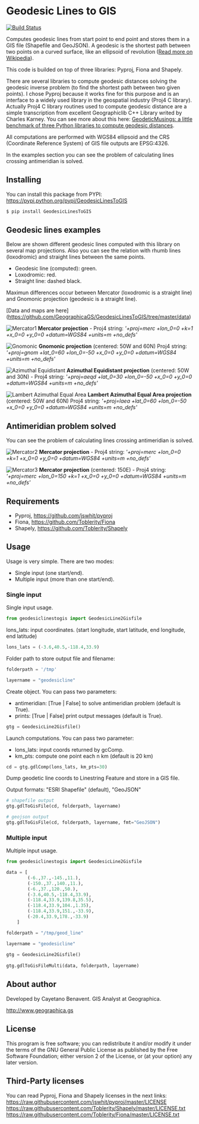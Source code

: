 # Geodesic Lines to GIS

[![Build Status](https://travis-ci.org/GeographicaGS/GeodesicLinesToGIS.svg?branch=master)](https://travis-ci.org/GeographicaGS/GeodesicLinesToGIS)

Computes geodesic lines from start point to end point and stores them in a GIS 
file (Shapefile and GeoJSON). A geodesic is the shortest path between two 
points on a curved surface, like an ellipsoid of revolution ([Read more on Wikipedia](http://en.wikipedia.org/wiki/Geodesics_on_an_ellipsoid)).

This code is builded on top of three libraries: Pyproj, Fiona and Shapely.

There are several libraries to compute geodesic distances solving the geodesic 
inverse problem (to find the shortest path between two given points). 
I chose Pyproj because it works fine for this purpose and is an interface to a 
widely used library in the geospatial industry (Proj4 C library). Actually Proj4 C 
library routines used to compute geodesic distance are a simple transcription 
from excellent Geographiclib C++ Library writed by Charles Karney. 
You can see more about this here: 
[GeodeticMusings: a little benchmark of three Python libraries to compute geodesic distances](https://github.com/cayetanobv/GeodeticMusings).

All computations are performed with WGS84 ellipsoid and the CRS (Coordinate 
Reference System) of GIS file outputs are EPSG:4326.

In the examples section you can see the problem of calculating lines crossing 
antimeridian is solved.

## Installing
You can install this package from PYPI:
https://pypi.python.org/pypi/GeodesicLinesToGIS

```bash
$ pip install GeodesicLinesToGIS
```

## Geodesic lines examples
Below are shown different geodesic lines computed with this library on several 
map projections. Also you can see the relation with rhumb lines (loxodromic) 
and straight lines between the same points.

- Geodesic line (computed): green.
- Loxodromic: red.
- Straight line: dashed black.

Maximun differences occur between Mercator (loxodromic is a straight line) 
and Gnomonic projection (geodesic is a straight line).

[Data and maps are here] (https://github.com/GeographicaGS/GeodesicLinesToGIS/tree/master/data)
 
![Mercator1](https://github.com/GeographicaGS/GeodesicLinesToGIS/blob/master/data/img/KLAX_LEMD_merc.png)
__Mercator projection__ - Proj4 string:
_'+proj=merc +lon_0=0 +k=1 +x_0=0 +y_0=0 +datum=WGS84 +units=m +no_defs'_



![Gnomonic](https://github.com/GeographicaGS/GeodesicLinesToGIS/blob/master/data/img/KLAX_LEMD_gnom.png)
__Gnomonic projection__ (centered: 50W and 60N)
Proj4 string:
_'+proj=gnom +lat_0=60 +lon_0=-50 +x_0=0 +y_0=0 +datum=WGS84 +units=m +no_defs'_



![Azimuthal Equidistant](https://github.com/GeographicaGS/GeodesicLinesToGIS/blob/master/data/img/KLAX_LEMD_azim.png)
__Azimuthal Equidistant projection__ (centered: 50W and 30N) - Proj4 string:
_'+proj=aeqd +lat_0=30 +lon_0=-50 +x_0=0 +y_0=0 +datum=WGS84 +units=m +no_defs'_



![Lambert Azimuthal Equal Area](https://github.com/GeographicaGS/GeodesicLinesToGIS/blob/master/data/img/KLAX_LEMD_laea.png)
__Lambert Azimuthal Equal Area projection__ (centered: 50W and 60N)
Proj4 string:
_'+proj=laea +lat_0=60 +lon_0=-50 +x_0=0 +y_0=0 +datum=WGS84 +units=m +no_defs'_



## Antimeridian problem solved
You can see the problem of calculating lines crossing antimeridian is solved.

![Mercator2](https://github.com/GeographicaGS/GeodesicLinesToGIS/blob/master/data/img/Antimeridian.png)
__Mercator projection__ - Proj4 string:
_'+proj=merc +lon_0=0 +k=1 +x_0=0 +y_0=0 +datum=WGS84 +units=m +no_defs'_



![Mercator3](https://github.com/GeographicaGS/GeodesicLinesToGIS/blob/master/data/img/Antimeridian_2.png)
__Mercator projection__ (centered: 150E) - Proj4 string:
_'+proj=merc +lon_0=150 +k=1 +x_0=0 +y_0=0 +datum=WGS84 +units=m +no_defs'_



## Requirements
- Pyproj, https://github.com/jswhit/pyproj
- Fiona, https://github.com/Toblerity/Fiona
- Shapely, https://github.com/Toblerity/Shapely

## Usage
Usage is very simple. There are two modes:
- Single input (one start/end).
- Multiple input (more than one start/end).

### Single input
Single input usage.
```python
from geodesiclinestogis import GeodesicLine2Gisfile
```
lons_lats: input coordinates.
(start longitude, start latitude, end longitude, end latitude) 
```python
lons_lats = (-3.6,40.5,-118.4,33.9)
```

Folder path to store output file and filename:
```python
folderpath = '/tmp'

layername = "geodesicline"
```

Create object. You can pass two parameters:
- antimeridian: [True | False] to solve antimeridian problem (default is True).
- prints: [True | False] print output messages (default is True).

```python
gtg = GeodesicLine2Gisfile()
```
Launch computations. You can pass two parameter:
- lons_lats: input coords returned by gcComp.
- km_pts: compute one point each n km (default is 20 km)

```python
cd = gtg.gdlComp(lons_lats, km_pts=30)
```

Dump geodetic line coords to Linestring Feature and store in a GIS file.

Output formats: "ESRI Shapefile" (default), "GeoJSON"

```python
# shapefile output
gtg.gdlToGisFile(cd, folderpath, layername)

# geojson output
gtg.gdlToGisFile(cd, folderpath, layername, fmt="GeoJSON")
```

### Multiple input
Multiple input usage.
```python
from geodesiclinestogis import GeodesicLine2Gisfile

data = [
        (-6.,37.,-145.,11.),
        (-150.,37.,140.,11.),
        (-6.,37.,120.,50.),
        (-3.6,40.5,-118.4,33.9),
        (-118.4,33.9,139.8,35.5),
        (-118.4,33.9,104.,1.35),
        (-118.4,33.9,151.,-33.9),
        (-20.4,33.9,178.,-33.9)
    ]

folderpath = "/tmp/geod_line"

layername = "geodesicline"
    
gtg = GeodesicLine2Gisfile()
    
gtg.gdlToGisFileMulti(data, folderpath, layername)
```


## About author
Developed by Cayetano Benavent.
GIS Analyst at Geographica.

http://www.geographica.gs

## License
This program is free software; you can redistribute it and/or modify
it under the terms of the GNU General Public License as published by
the Free Software Foundation; either version 2 of the License, or
(at your option) any later version.

## Third-Party licenses
You can read Pyproj, Fiona and Shapely licenses in the next links:
https://raw.githubusercontent.com/jswhit/pyproj/master/LICENSE
https://raw.githubusercontent.com/Toblerity/Shapely/master/LICENSE.txt
https://raw.githubusercontent.com/Toblerity/Fiona/master/LICENSE.txt
